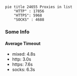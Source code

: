 
```mermaid
pie title 24655 Proxies in list
    "HTTP" : 17856
    "HTTPS": 5968
    "SOCKS" : 4688
```

### Some Info
#### Average Timeout

- mixed: 4.8s
- http: 3.0s
- https: 7.6s
- socks: 6.3s